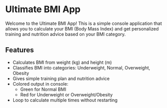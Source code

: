 # Ultimate BMI App

Welcome to the Ultimate BMI App! This is a simple console application that allows you to calculate your BMI (Body Mass Index) and get personalized training and nutrition advice based on your BMI category.

## Features

- Calculates BMI from weight (kg) and height (m)
- Classifies BMI into categories: Underweight, Normal, Overweight, Obesity
- Gives simple training plan and nutrition advice
- Colored output in console:
  - Green for Normal BMI
  - Red for Underweight or Overweight/Obesity
- Loop to calculate multiple times without restarting

